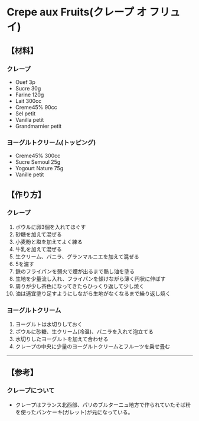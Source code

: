 # Crepe aux Fruits(クレープ オ フリュイ)

## 【材料】
### クレープ
- Ouef          3p
- Sucre         30g
- Farine        120g
- Lait          300cc
- Creme45%      90cc
- Sel           petit
- Vanilla       petit
- Grandmarnier  petit
### ヨーグルトクリーム(トッピング)
- Creme45%          300cc
- Sucre Semoul      25g
- Yogourt Nature    75g
- Vanille           petit

## 【作り方】
### クレープ
1. ボウルに卵3個を入れてほぐす
2. 砂糖を加えて混ぜる
3. 小麦粉と塩を加えてよく練る
4. 牛乳を加えて混ぜる
5. 生クリーム、バニラ、グランマルニエを加えて混ぜる
6. 5を濾す
7. 鉄のフライパンを弱火で煙が出るまで熱し油を塗る
8. 生地を少量流し入れ、フライパンを傾けながら薄く円状に伸ばす
9. 周りが少し茶色になってきたらひっくり返して少し焼く
10. 油は適宜塗り足すようにしながら生地がなくなるまで繰り返し焼く
### ヨーグルトクリーム
1. ヨーグルトは水切りしておく
2. ボウルに砂糖、生クリーム(冷温)、バニラを入れて泡立てる
3. 水切りしたヨーグルトを加えて合わせる
4. クレープの中央に少量のヨーグルトクリームとフルーツを乗せ畳む

---

## 【参考】
### クレープについて
- クレープはフランス北西部、パリのブルターニュ地方で作られていたそば粉を使ったパンケーキ(ガレット)が元になっている。